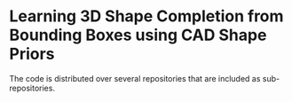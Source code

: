 # Learning 3D Shape Completion from Bounding Boxes using CAD Shape Priors

The code is distributed over several repositories that are included as
sub-repositories.
